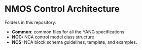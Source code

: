 # NMOS Control Architecture<br>
Folders in this repository:
- **Common:** common files for  all the YANG specifications
- **NCC:** NCA control model class structure
- **NCS:** NCA block schema guidelines, template, and examples.
